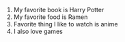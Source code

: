 1. My favorite book is Harry Potter
2. My favorite food is Ramen
3. Favorite thing I like to watch is anime
4. I also love games

